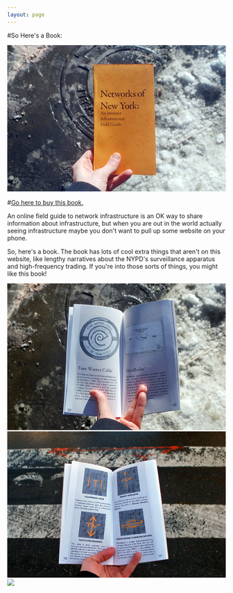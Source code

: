 ```yaml
---
layout: page
---
```

#So Here's a Book:

<img src="/img/nyc/guide/cover.jpg" class="img-responsive">

#[Go here to buy this book.](https://app.moonclerk.com/pay/ljgls7hoch)

An online field guide to network infrastructure is an OK way to share information about infrastructure, but when you are out in the world actually seeing infrastructure maybe you don't want to pull up some website on your phone.

So, here's a book. The book has lots of cool extra things that aren't on this website, like lengthy narratives about the NYPD's surveillance apparatus and high-frequency trading. If you're into those sorts of things, you might like this book!

<div class="col-md-4"><a href="/img/nyc/guide/manhole.jpg"><img src="/img/nyc/guide/manhole.jpg" class="img-responsive"></a></div>

<div class="col-md-4"><a href="/img/nyc/guide/marking_01.JPG"><img src="/img/nyc/guide/marking_01.JPG" class="img-responsive"></a></div>

<div class="col-md-4"><a href="/img/nyc/guide/marking_03.JPG"><img src="/img/nyc/guide/marking_03.JPG" class="img-responsive"></a></div>
